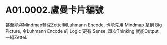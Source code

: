 # A01.0002.盧曼卡片編號

甚至能將Mindmap轉成Zettel用Luhmann Encode, 
也能先用 Mindmap 拿到 Big Picture,
令Luhmann Encode 的 Logic 更有 Sense.
單次Thinking 就能Output 一組Zettel.